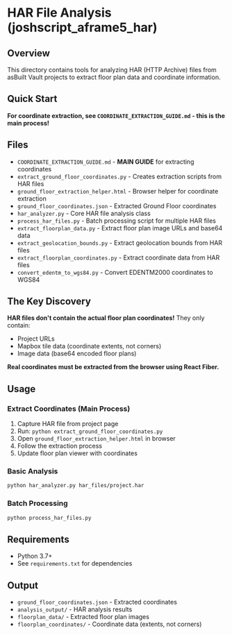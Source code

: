 # HAR File Analysis (joshscript_aframe5_har)

## Overview
This directory contains tools for analyzing HAR (HTTP Archive) files from asBuilt Vault projects to extract floor plan data and coordinate information.

## Quick Start
**For coordinate extraction, see `COORDINATE_EXTRACTION_GUIDE.md` - this is the main process!**

## Files
- `COORDINATE_EXTRACTION_GUIDE.md` - **MAIN GUIDE** for extracting coordinates
- `extract_ground_floor_coordinates.py` - Creates extraction scripts from HAR files
- `ground_floor_extraction_helper.html` - Browser helper for coordinate extraction
- `ground_floor_coordinates.json` - Extracted Ground Floor coordinates
- `har_analyzer.py` - Core HAR file analysis class
- `process_har_files.py` - Batch processing script for multiple HAR files
- `extract_floorplan_data.py` - Extract floor plan image URLs and base64 data
- `extract_geolocation_bounds.py` - Extract geolocation bounds from HAR files
- `extract_floorplan_coordinates.py` - Extract coordinate data from HAR files
- `convert_edentm_to_wgs84.py` - Convert EDENTM2000 coordinates to WGS84

## The Key Discovery
**HAR files don't contain the actual floor plan coordinates!** They only contain:
- Project URLs
- Mapbox tile data (coordinate extents, not corners)
- Image data (base64 encoded floor plans)

**Real coordinates must be extracted from the browser using React Fiber.**

## Usage

### Extract Coordinates (Main Process)
1. Capture HAR file from project page
2. Run: `python extract_ground_floor_coordinates.py`
3. Open `ground_floor_extraction_helper.html` in browser
4. Follow the extraction process
5. Update floor plan viewer with coordinates

### Basic Analysis
```bash
python har_analyzer.py har_files/project.har
```

### Batch Processing
```bash
python process_har_files.py
```

## Requirements
- Python 3.7+
- See `requirements.txt` for dependencies

## Output
- `ground_floor_coordinates.json` - Extracted coordinates
- `analysis_output/` - HAR analysis results
- `floorplan_data/` - Extracted floor plan images
- `floorplan_coordinates/` - Coordinate data (extents, not corners)
